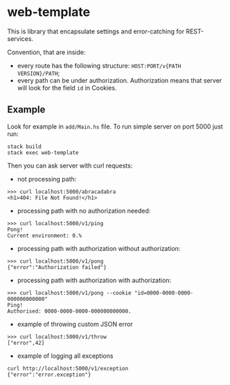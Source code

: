 # web-template

This is library that encapsulate settings and error-catching for REST-services.

Convention, that are inside:

* every route has the following structure: `HOST:PORT/v{PATH VERSION}/PATH`;
* every path can be under authorization. Authorization means that server will look for the field `id` in Cookies.

## Example

Look for example in `add/Main.hs` file. To run simple server on port 5000 just run:
```
stack build
stack exec web-template
```

Then you can ask server with curl requests:

* not processing path:
```
>>> curl localhost:5000/abracadabra
<h1>404: File Not Found!</h1>
```

* processing path with no authorization needed:
```
>>> curl localhost:5000/v1/ping
Pong!
Current environment: 0.%
```

* processing path with authorization without authorization:
```
>>> curl localhost:5000/v1/pong
{"error":"Authorization failed"}
```

* processing path with authorization with authorization:
```
>>> curl localhost:5000/v1/pong --cookie "id=0000-0000-0000-000000000000"
Ping!
Authorised: 0000-0000-0000-000000000000.
```

* example of throwing custom JSON error
```
>>> curl localhost:5000/v1/throw
["error",42]
```

* example of logging all exceptions
```
curl http://localhost:5000/v1/exception
{"error":"error.exception"}
```
